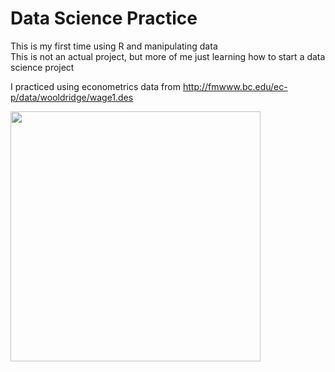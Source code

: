 # Data Science Practice
This is my first time using R and manipulating data   
This is not an actual project, but more of me just learning how to start a data science project
  
I practiced using econometrics data from http://fmwww.bc.edu/ec-p/data/wooldridge/wage1.des

<img src="https://i.imgur.com/Kc3fKAA.png" width=400><br>
